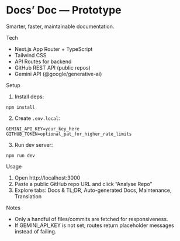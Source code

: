 Docs’ Doc — Prototype
=====================

Smarter, faster, maintainable documentation.

Tech
- Next.js App Router + TypeScript
- Tailwind CSS
- API Routes for backend
- GitHub REST API (public repos)
- Gemini API (@google/generative-ai)

Setup
1) Install deps:
```
npm install
```
2) Create `.env.local`:
```
GEMINI_API_KEY=your_key_here
GITHUB_TOKEN=optional_pat_for_higher_rate_limits
```
3) Run dev server:
```
npm run dev
```

Usage
1) Open http://localhost:3000
2) Paste a public GitHub repo URL and click “Analyse Repo”
3) Explore tabs: Docs & TL;DR, Auto-generated Docs, Maintenance, Translation

Notes
- Only a handful of files/commits are fetched for responsiveness.
- If GEMINI_API_KEY is not set, routes return placeholder messages instead of failing.
